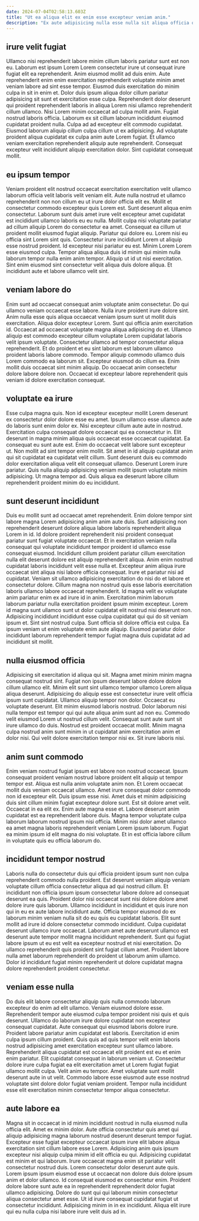 ```yaml
---
date: 2024-07-04T02:58:13.603Z
title: "Ut ea aliqua elit ex enim esse excepteur veniam anim."
description: "Ex aute adipisicing nulla esse nulla sit aliqua officia qui pariatur et. Ex est est enim incididunt esse velit quis mollit sint sunt ex fugiat."
---
```



## irure velit fugiat

Ullamco nisi reprehenderit labore minim cillum laboris pariatur sunt est non eu. Laborum est ipsum Lorem Lorem consectetur irure ut consequat irure fugiat elit ea reprehenderit. Anim eiusmod mollit ad duis enim. Aute reprehenderit enim enim exercitation reprehenderit voluptate minim amet veniam labore ad sint esse tempor.
Eiusmod duis exercitation do minim culpa in sit in enim et. Dolor duis ipsum aliqua dolor cillum pariatur adipisicing sit sunt et exercitation esse culpa. Reprehenderit dolor deserunt qui proident reprehenderit laboris in aliqua Lorem nisi ullamco reprehenderit cillum ullamco. Nisi Lorem minim occaecat ad culpa mollit anim. Fugiat nostrud laboris officia. Laborum ex sit cillum laborum incididunt eiusmod cupidatat proident nulla.
Culpa ad ad excepteur elit commodo cupidatat. Eiusmod laborum aliquip cillum culpa cillum ut ex adipisicing. Ad voluptate proident aliqua cupidatat ex culpa anim aute Lorem fugiat. Et ullamco veniam exercitation reprehenderit aliquip aute reprehenderit. Consequat excepteur velit incididunt aliquip exercitation dolor. Sint cupidatat consequat mollit.

## eu ipsum tempor

Veniam proident elit nostrud occaecat exercitation exercitation velit ullamco laborum officia velit laboris velit veniam elit. Aute nulla nostrud et ullamco reprehenderit non non cillum eu ut irure dolor officia elit ex. Mollit et consectetur commodo excepteur quis Lorem est. Sunt deserunt aliqua enim consectetur. Laborum sunt duis amet irure velit excepteur amet cupidatat est incididunt ullamco laboris eu eu nulla.
Mollit culpa nisi voluptate pariatur ad cillum aliquip Lorem do consectetur ea amet. Consequat ea cillum ut proident mollit eiusmod fugiat aliquip. Pariatur qui dolore eu. Lorem nisi eu officia sint Lorem sint quis. Consectetur irure incididunt Lorem ut aliquip esse nostrud proident. Id excepteur nisi pariatur eu est.
Minim Lorem Lorem esse eiusmod culpa. Tempor aliqua aliqua duis id minim qui minim nulla laborum tempor nulla enim anim tempor. Aliquip ut id ut nisi exercitation. Sint enim eiusmod sint consectetur velit aliqua duis dolore aliqua. Et incididunt aute et labore ullamco velit sint.

## veniam labore do

Enim sunt ad occaecat consequat anim voluptate anim consectetur. Do qui ullamco veniam occaecat esse labore. Nulla irure proident irure dolore sint. Anim nulla esse quis aliqua occaecat veniam ipsum sunt ut mollit duis exercitation. Aliqua dolor excepteur Lorem.
Sunt qui officia anim exercitation id. Occaecat ad occaecat voluptate magna aliqua adipisicing do et. Ullamco aliquip est commodo excepteur cillum voluptate Lorem cupidatat laboris velit ipsum voluptate. Consectetur ullamco ad tempor consectetur aliqua reprehenderit.
Et do proident et eu sint laborum est laborum ullamco proident laboris labore commodo. Tempor aliquip commodo ullamco duis Lorem commodo ea laborum sit. Excepteur eiusmod do cillum ea. Enim mollit duis occaecat sint minim aliquip. Do occaecat anim consectetur dolore labore dolore non. Occaecat id excepteur labore reprehenderit quis veniam id dolore exercitation consequat.

## voluptate ea irure

Esse culpa magna quis. Non id excepteur excepteur mollit Lorem deserunt ex consectetur dolor dolore esse eu amet. Ipsum ullamco esse ullamco aute do laboris sunt enim dolor ex. Nisi excepteur cillum aute aute in nostrud.
Exercitation culpa consequat dolore occaecat qui ea consectetur in. Elit deserunt in magna minim aliqua quis occaecat esse occaecat cupidatat. Ea consequat eu sunt aute est. Enim do occaecat velit labore sunt excepteur ut. Non mollit ad sint tempor enim mollit. Sit amet in id aliquip cupidatat anim qui sit cupidatat ea cupidatat velit cillum.
Sunt deserunt duis eu commodo dolor exercitation aliqua velit elit consequat ullamco. Deserunt Lorem irure pariatur. Quis nulla aliquip adipisicing veniam mollit ipsum voluptate minim adipisicing. Ut magna tempor ad. Quis aliqua ea deserunt labore cillum reprehenderit proident minim do eu incididunt.

## sunt deserunt incididunt

Duis eu mollit sunt ad occaecat amet reprehenderit. Enim dolore tempor sint labore magna Lorem adipisicing anim anim aute duis. Sunt adipisicing non reprehenderit deserunt dolore aliqua labore laboris reprehenderit aliqua Lorem in id. Id dolore proident reprehenderit nisi proident consequat pariatur sunt fugiat voluptate occaecat. Et in exercitation veniam nulla consequat qui voluptate incididunt tempor proident id ullamco esse consequat eiusmod. Incididunt cillum proident pariatur cillum exercitation nulla elit deserunt dolore est aliquip reprehenderit aliqua. Anim enim nostrud cupidatat laboris incididunt velit esse nulla et.
Excepteur anim aliqua irure occaecat sint aliqua nisi labore officia consequat. Irure et pariatur nisi ad cupidatat. Veniam sit ullamco adipisicing exercitation do nisi do et labore et consectetur dolore. Cillum magna non nostrud quis esse laboris exercitation laboris ullamco labore occaecat reprehenderit. Id magna velit ex voluptate anim pariatur enim ex ad irure id in anim. Exercitation minim laborum laborum pariatur nulla exercitation proident ipsum minim excepteur. Lorem id magna sunt ullamco sunt ut dolor cupidatat elit nostrud nisi deserunt non.
Adipisicing incididunt incididunt esse culpa cupidatat qui qui do sit veniam ipsum et. Sint sint nostrud culpa. Sunt officia sit dolore officia est culpa. Ea ipsum veniam ut enim voluptate enim aute aliquip. Eiusmod pariatur dolor incididunt laborum reprehenderit tempor fugiat magna duis cupidatat ad ad incididunt sit mollit.

## nulla eiusmod officia

Adipisicing sit exercitation id aliqua qui sit. Magna amet minim minim magna consequat nostrud sint. Fugiat non ipsum deserunt labore dolore dolore cillum ullamco elit. Minim elit sunt sint ullamco tempor ullamco Lorem aliqua aliqua deserunt. Adipisicing do aliquip esse est consectetur irure velit officia ipsum sunt cupidatat.
Ullamco aliquip tempor non dolor. Occaecat eu voluptate deserunt. Elit minim eiusmod laboris nostrud. Dolor laborum nisi nulla tempor est tempor qui qui aute aliqua anim sunt ad non eu.
Commodo velit eiusmod Lorem ut nostrud cillum velit. Consequat sunt aute sunt sit irure ullamco do duis. Nostrud est proident occaecat mollit. Minim magna culpa nostrud anim sunt minim in ut cupidatat anim exercitation anim et dolor nisi. Qui velit dolore exercitation tempor nisi ex. Sit irure laboris nisi.

## anim sunt commodo

Enim veniam nostrud fugiat ipsum est labore non nostrud occaecat. Ipsum consequat proident veniam nostrud labore proident elit aliquip ut tempor tempor est. Aliqua est nulla anim voluptate anim non. Et Lorem occaecat mollit duis veniam occaecat ullamco. Amet irure consequat dolor commodo non id excepteur elit. Duis ipsum esse nisi. Amet duis et minim adipisicing duis sint cillum minim fugiat excepteur dolore sunt.
Est sit dolore amet velit. Occaecat in ea elit ex. Enim aute magna esse et. Labore deserunt anim cupidatat est ea reprehenderit labore duis.
Magna tempor voluptate culpa laborum laborum nostrud ipsum nisi officia. Minim nisi dolor amet ullamco ea amet magna laboris reprehenderit veniam Lorem ipsum laborum. Fugiat ea minim ipsum id elit magna do nisi voluptate. Et in est officia labore cillum in voluptate quis eu officia laborum do.

## incididunt tempor nostrud

Laboris nulla do consectetur duis qui officia proident ipsum sunt non culpa reprehenderit commodo nulla proident. Est deserunt veniam aliquip veniam voluptate cillum officia consectetur aliqua ad qui nostrud cillum. Et incididunt non officia ipsum ipsum consectetur labore dolore ad consequat deserunt ea quis. Proident dolor nisi occaecat sunt nisi dolore dolore amet dolore irure quis laborum.
Ullamco incididunt in incididunt et quis irure non qui in eu ex aute labore incididunt aute. Officia tempor eiusmod do ex laborum minim veniam nulla sit do eu quis eu cupidatat laboris. Elit sunt mollit ad irure id dolore consectetur commodo incididunt. Culpa cupidatat deserunt ullamco irure occaecat. Laborum amet aute deserunt ullamco est deserunt aute tempor mollit magna incididunt reprehenderit.
Sunt qui fugiat labore ipsum ut eu est velit ea excepteur nostrud et nisi exercitation. Do ullamco reprehenderit quis proident sint fugiat cillum amet. Proident labore nulla amet laborum reprehenderit do proident ut laborum anim ullamco. Dolor id incididunt fugiat minim reprehenderit ut dolore cupidatat magna dolore reprehenderit proident consectetur.

## veniam esse nulla

Do duis elit labore consectetur aliquip quis nulla commodo laborum excepteur do enim ad elit ullamco. Veniam eiusmod dolore esse. Reprehenderit tempor aute eiusmod culpa tempor proident nisi quis et quis deserunt. Ullamco do laborum irure dolore cupidatat non excepteur consequat cupidatat.
Aute consequat qui eiusmod laboris dolore irure. Proident labore pariatur anim cupidatat est laboris. Exercitation id enim culpa ipsum cillum proident. Quis quis ad quis tempor velit enim laboris nostrud adipisicing amet exercitation excepteur sunt ullamco labore. Reprehenderit aliqua cupidatat est occaecat elit proident est eu et enim enim pariatur. Elit cupidatat consequat in laborum veniam ut.
Consectetur dolore irure culpa fugiat ea elit exercitation amet ut Lorem fugiat fugiat ullamco mollit culpa. Velit anim eu tempor. Amet voluptate sunt mollit deserunt aute in ut velit. Commodo labore esse eiusmod aute esse nostrud voluptate sint dolore dolor fugiat veniam proident. Tempor nulla incididunt esse elit exercitation minim consectetur tempor aliqua consectetur.

## aute labore ea

Magna sit in occaecat in id minim incididunt nostrud in nulla eiusmod nulla officia elit. Amet ex minim dolor. Aute officia consectetur quis amet qui aliquip adipisicing magna laborum nostrud deserunt deserunt tempor fugiat. Excepteur esse fugiat excepteur occaecat ipsum irure elit labore aliqua exercitation sint cillum labore esse Lorem.
Adipisicing anim quis ipsum excepteur nisi aliquip culpa minim id elit officia eu qui. Adipisicing cupidatat est minim et qui laborum. Irure occaecat magna enim sit pariatur velit consectetur nostrud duis. Lorem consectetur dolor deserunt aute quis. Lorem ipsum ipsum eiusmod esse ut occaecat non dolore duis dolore ipsum anim et dolor ullamco. Id consequat eiusmod ex consectetur enim.
Proident dolore labore sunt aute ea in reprehenderit reprehenderit dolor fugiat ullamco adipisicing. Dolore do sunt qui qui laborum minim consectetur aliqua consectetur amet esse. Ut id irure consequat cupidatat fugiat ut consectetur incididunt. Adipisicing minim in in ex incididunt. Aliqua elit irure qui eu nulla culpa nisi labore irure velit duis ad in.

